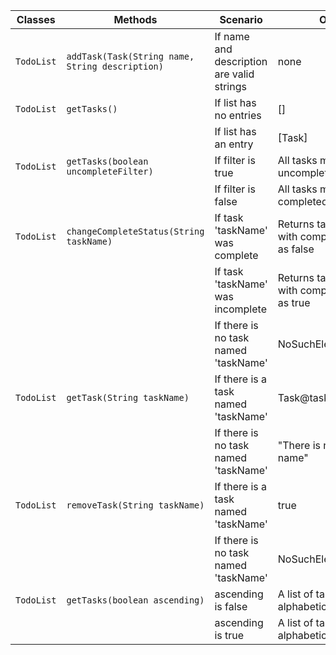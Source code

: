 | Classes    | Methods                                         | Scenario                                  | Outputs                                                 |
|------------|-------------------------------------------------|-------------------------------------------|---------------------------------------------------------|
| `TodoList` | `addTask(Task(String name, String description)` | If name and description are valid strings | none                                                    |
| `TodoList` | `getTasks()`                                    | If list has no entries                    | []                                                      |
|            |                                                 | If list has an entry                      | [Task]                                                  |
| `TodoList` | `getTasks(boolean uncompleteFilter)`            | If filter is true                         | All tasks marked as uncompleted                         |
|            |                                                 | If filter is false                        | All tasks marked as completed                           |
| `TodoList` | `changeCompleteStatus(String taskName)`         | If task 'taskName' was complete           | Returns task 'taskName' with completed now set as false |
|            |                                                 | If task 'taskName' was incomplete         | Returns task 'taskName' with completed now set as true  |
|            |                                                 | If there is no task named 'taskName'      | NoSuchElementException                                  |
| `TodoList` | `getTask(String taskName)`                      | If there is a task named 'taskName'       | Task@taskName                                           |
|            |                                                 | If there is no task named 'taskName'      | "There is no task by that name"                         |
| `TodoList` | `removeTask(String taskName)`                   | If there is a task named 'taskName'       | true                                                    |
|            |                                                 | If there is no task named 'taskName'      | NoSuchElementException                                  |
| `TodoList` | `getTasks(boolean ascending)`                   | ascending is false                        | A list of tasks, sorted alphabetically a-z              |
|            |                                                 | ascending is true                         | A list of tasks, sorted alphabetically z-a              |

